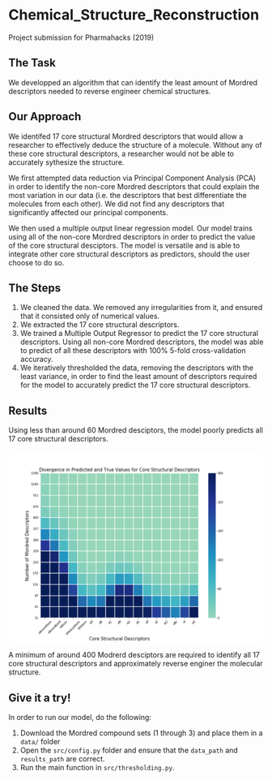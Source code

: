 # Chemical_Structure_Reconstruction
Project submission for Pharmahacks (2019)
## The Task
We developped an algorithm that can identify the least amount of Mordred descriptors needed to reverse engineer chemical structures. 


## Our Approach
We identifed 17 core structural Mordred descriptors that would allow a researcher to effectively deduce the structure of a molecule. Without any of these core structural descriptors, a researcher would not be able to accurately sythesize the structure.

We first attempted data reduction via Principal Component Analysis (PCA) in order to identify the non-core Mordred descriptors that could explain the most variation in our data (i.e. the descriptors that best differentiate the molecules from each other). We did not find any descriptors that significantly affected our principal components.

We then used a multiple output linear regression model. Our model trains using all of the non-core Mordred descriptors in order to predict the value of the core structural desciptors. The model is versatile and is able to integrate other core structural descriptors as predictors, should the user choose to do so. 


## The Steps
1. We cleaned the data. We removed any irregularities from it, and ensured that it consisted only of numerical values. 
2. We extracted the 17 core structural descriptors. 
3. We trained a Multiple Output Regressor to predict the 17 core structural descriptors. Using all non-core Mordred descriptors, the model was able to predict of all these descriptors with 100% 5-fold cross-validation accuracy. 
4. We iteratively thresholded the data, removing the descriptors with the least variance, in order to find the least amount of descriptors required for the model to accurately predict the 17 core structural descriptors. 


## Results
Using less than around 60 Mordred desciptors, the model poorly predicts all 17 core structural descriptors. 
<p align="center">
<img src="https://github.com/arcaulfield/Chemical_Structure_Reconstruction/blob/master/img/results.png" width="600"/>
</p>

A minimum of around 400 Modrerd desciptors are required to identify all 17 core structural descriptors and approximately reverse enginer the molecular structure. 
## Give it a try! 
In order to run our model, do the following:
1. Download the Mordred compound sets (1 through 3) and place them in a `data/` folder
2. Open the `src/config.py` folder and ensure that the `data_path` and `results_path` are correct. 
3. Run the main function in `src/thresholding.py`. 


